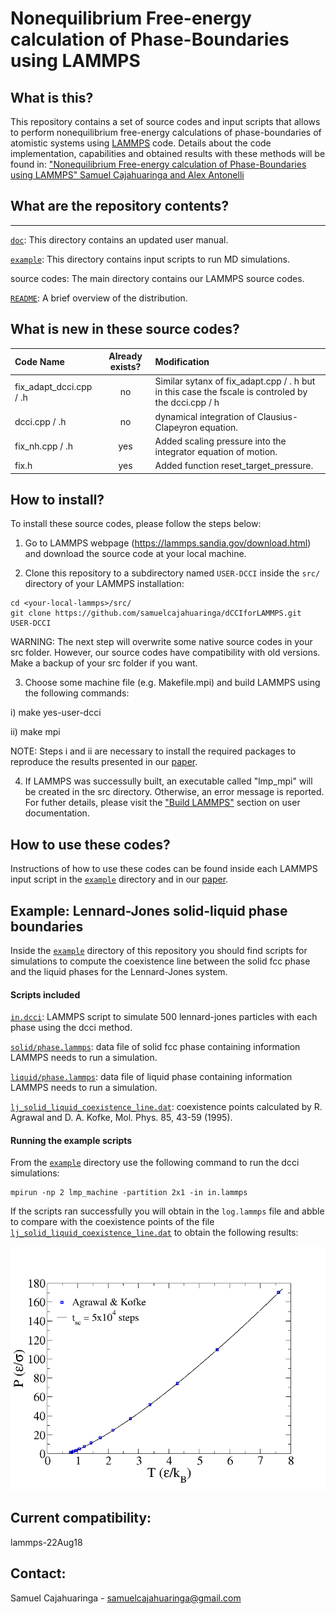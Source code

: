 # Nonequilibrium Free-energy calculation of Phase-Boundaries using LAMMPS

## What is this?
This repository contains a set of source codes and input scripts that allows to perform nonequilibrium free-energy calculations of phase-boundaries of atomistic systems using [LAMMPS](https://lammps.sandia.gov/) code. Details about the code implementation, capabilities and obtained results with these methods will be found in:
["Nonequilibrium Free-energy calculation of Phase-Boundaries using LAMMPS"
Samuel Cajahuaringa and Alex Antonelli](https://arxiv.org/abs/2103.10449)

## What are the repository contents?
---------------
[`doc`](doc): This directory contains an updated user manual.

[`example`](example): This directory contains input scripts to run MD simulations.

source codes: The main directory contains our LAMMPS source codes.

[`README`](README.md): A brief overview of the distribution.

What is new in these source codes?
--------------
| Code Name                       | Already exists? |  Modification |
| :---                            |     :---:      |     :---      |
|fix_adapt_dcci.cpp / .h               | no            | Similar sytanx of fix_adapt.cpp / . h but in this case the fscale is controled by the dcci.cpp / h
|dcci.cpp / .h                  | no            | dynamical integration of Clausius-Clapeyron equation.  |
|fix_nh.cpp / .h                  | yes           | Added scaling pressure into the integrator equation of motion.  |
|fix.h                  | yes           | Added function reset_target_pressure.  |


How to install?
--------------
To install these source codes, please follow the steps below:

1) Go to LAMMPS webpage (https://lammps.sandia.gov/download.html) and download the source code at your local machine.

2) Clone this repository to a subdirectory named `USER-DCCI` inside the `src/` directory of your LAMMPS installation:
```
cd <your-local-lammps>/src/
git clone https://github.com/samuelcajahuaringa/dCCIforLAMMPS.git USER-DCCI
```
WARNING: The next step will overwrite some native source codes in your src folder. However, our source codes have compatibility with old versions. Make a backup of your src folder if you want.

3) Choose some machine file (e.g. Makefile.mpi) and build LAMMPS using the following commands:

i) make yes-user-dcci

ii) make mpi

NOTE: Steps i and ii are necessary to install the required packages to reproduce the results presented in our [paper]().

4) If LAMMPS was successully built, an executable called "lmp_mpi" will be created in the src directory. Otherwise, an error message is reported. For futher details, please visit the ["Build LAMMPS"](https://lammps.sandia.gov/doc/Build.html) section on user documentation.

How to use these codes?
--------------
Instructions of how to use these codes can be found inside each LAMMPS input script in the [`example`](example) directory and in our [paper](https://).

Example: Lennard-Jones solid-liquid phase boundaries
--------------
Inside the [`example`](example) directory of this repository you should find scripts for simulations to compute the coexistence line between the solid fcc phase and the liquid phases for the Lennard-Jones system. 
#### Scripts included
[`in.dcci`](example/in.dcci): LAMMPS script to simulate 500 lennard-jones particles with each phase using the dcci method. 

[`solid/phase.lammps`](example/solid/phase.lammps): data file of solid fcc phase containing information LAMMPS needs to run a simulation.

[`liquid/phase.lammps`](example/liquid/phase.lammps): data file of liquid phase containing information LAMMPS needs to run a simulation.

[`lj_solid_liquid_coexistence_line.dat`](example/lj_solid_liquid_coexistence_line.dat): coexistence points calculated by  R. Agrawal and D. A. Kofke, Mol. Phys. 85, 43-59 (1995).

#### Running the example scripts
From the [`example`](example/) directory use the following command to run the dcci simulations: 
```
mpirun -np 2 lmp_machine -partition 2x1 -in in.lammps
```
If the scripts ran successfully you will obtain in the `log.lammps` file and abble to compare with the coexistence points of the file [`lj_solid_liquid_coexistence_line.dat`](example/lj_solid_liquid_coexistence_line.dat) to obtain the following results:

<p align="center">
  <img src="https://github.com/samuelcajahuaringa/dCCIforLAMMPS/blob/master/dcci_lj.png" width="600"/>
</p>


Current compatibility:
--------------
lammps-22Aug18

Contact:
--------------
Samuel Cajahuaringa - samuelcajahuaringa@gmail.com

